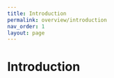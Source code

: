 ```yaml
---
title: Introduction
permalink: overview/introduction
nav_order: 1
layout: page
---
```


# Introduction

